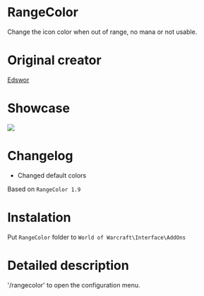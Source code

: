 # RangeColor
Change the icon color when out of range, no mana or not usable.

# Original creator
[Edswor](https://wow.curseforge.com/projects/project-557)

# Showcase
![](http://imagehost.spark-media.ru/iu/BC/5B/BC5BF680-5EE5-E59C-1341-4AC43869B687.png)

# Changelog
* Changed default colors

Based on `RangeColor 1.9`

# Instalation
Put `RangeColor` folder to `World of Warcraft\Interface\AddOns`

# Detailed description
'/rangecolor' to open the configuration menu. 
